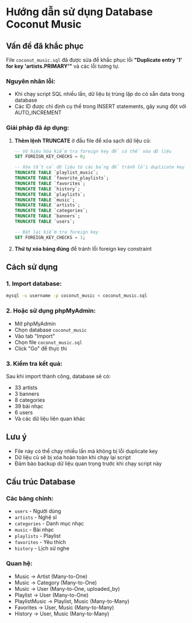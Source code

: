 # Hướng dẫn sử dụng Database Coconut Music

## Vấn đề đã khắc phục

File `coconut_music.sql` đã được sửa để khắc phục lỗi **"Duplicate entry '1' for key 'artists.PRIMARY'"** và các lỗi tương tự.

### Nguyên nhân lỗi:
- Khi chạy script SQL nhiều lần, dữ liệu bị trùng lặp do có sẵn data trong database
- Các ID được chỉ định cụ thể trong INSERT statements, gây xung đột với AUTO_INCREMENT

### Giải pháp đã áp dụng:

1. **Thêm lệnh TRUNCATE** ở đầu file để xóa sạch dữ liệu cũ:
   ```sql
   -- Vô hiệu hóa kiểm tra foreign key để có thể xóa dữ liệu
   SET FOREIGN_KEY_CHECKS = 0;

   -- Xóa tất cả dữ liệu từ các bảng để tránh lỗi duplicate key
   TRUNCATE TABLE `playlist_music`;
   TRUNCATE TABLE `favorite_playlists`;
   TRUNCATE TABLE `favorites`;
   TRUNCATE TABLE `history`;
   TRUNCATE TABLE `playlists`;
   TRUNCATE TABLE `music`;
   TRUNCATE TABLE `artists`;
   TRUNCATE TABLE `categories`;
   TRUNCATE TABLE `banners`;
   TRUNCATE TABLE `users`;

   -- Bật lại kiểm tra foreign key
   SET FOREIGN_KEY_CHECKS = 1;
   ```

2. **Thứ tự xóa bảng đúng** để tránh lỗi foreign key constraint

## Cách sử dụng

### 1. Import database:
```bash
mysql -u username -p coconut_music < coconut_music.sql
```

### 2. Hoặc sử dụng phpMyAdmin:
- Mở phpMyAdmin
- Chọn database `coconut_music`
- Vào tab "Import"
- Chọn file `coconut_music.sql`
- Click "Go" để thực thi

### 3. Kiểm tra kết quả:
Sau khi import thành công, database sẽ có:
- 33 artists
- 3 banners
- 8 categories
- 39 bài nhạc
- 6 users
- Và các dữ liệu liên quan khác

## Lưu ý

- File này có thể chạy nhiều lần mà không bị lỗi duplicate key
- Dữ liệu cũ sẽ bị xóa hoàn toàn khi chạy lại script
- Đảm bảo backup dữ liệu quan trọng trước khi chạy script này

## Cấu trúc Database

### Các bảng chính:
- `users` - Người dùng
- `artists` - Nghệ sĩ
- `categories` - Danh mục nhạc
- `music` - Bài nhạc
- `playlists` - Playlist
- `favorites` - Yêu thích
- `history` - Lịch sử nghe

### Quan hệ:
- Music → Artist (Many-to-One)
- Music → Category (Many-to-One)
- Music → User (Many-to-One, uploaded_by)
- Playlist → User (Many-to-One)
- PlaylistMusic → Playlist, Music (Many-to-Many)
- Favorites → User, Music (Many-to-Many)
- History → User, Music (Many-to-Many)
